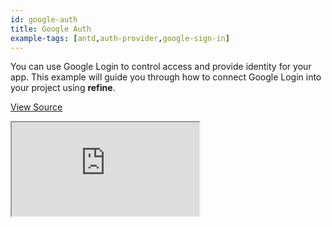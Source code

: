 ```yaml
---
id: google-auth
title: Google Auth
example-tags: [antd,auth-provider,google-sign-in]
---
```


You can use Google Login to control access and provide identity for your app. This example will guide you through how to connect Google Login into your project using **refine**.

[View Source](https://github.com/pankod/refine/tree/master/examples/authProvider/googleLogin)

<iframe loading="lazy" src="https://stackblitz.com//github/pankod/refine/tree/master/examples/authProvider/googleLogin?embed=1&view=preview&theme=dark&preset=node&ctl=1"
    style={{width: "100%", height:"80vh", border: "0px", borderRadius: "8px", overflow:"hidden"}}
    title="refine-google-login-example"
></iframe>